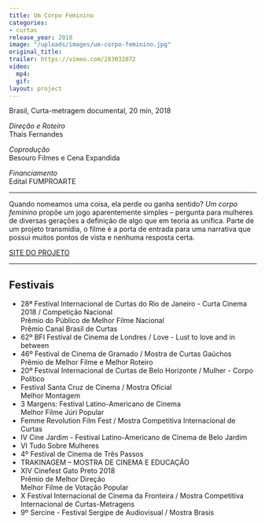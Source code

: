 ```yaml
---
title: Um Corpo Feminino
categories:
- curtas
release_year: 2018
image: "/uploads/images/um-corpo-feminino.jpg"
original_title: 
trailer: https://vimeo.com/283032072
video:
  mp4: 
  gif: 
layout: project
---
```


Brasil, Curta-metragem documental, 20 min, 2018

_Direção e Roteiro_  
Thais Fernandes

_Coprodução_  
Besouro Filmes e Cena Expandida

_Financiamento_  
Edital FUMPROARTE

---

Quando nomeamos uma coisa, ela perde ou ganha sentido? _Um corpo feminino_ propõe um jogo aparentemente simples – pergunta para mulheres de diversas gerações a definição de algo que em teoria as unifica. Parte de um projeto transmídia, o filme é a porta de entrada para uma narrativa que possui muitos pontos de vista e nenhuma resposta certa.

[SITE DO PROJETO](http://www.afemalebodyproject.com/index-port.php#top)

---

## Festivais

- 28ª Festival Internacional de Curtas do Rio de Janeiro - Curta Cinema 2018 / Competição Nacional  
  Prêmio do Público de Melhor Filme Nacional  
  Prêmio Canal Brasil de Curtas
- 62º BFI Festival de Cinema de Londres / Love - Lust to love and in between
- 46º Festival de Cinema de Gramado / Mostra de Curtas Gaúchos  
  Prêmio de Melhor Filme e Melhor Roteiro
- 20º Festival Internacional de Curtas de Belo Horizonte / Mulher - Corpo Político
- Festival Santa Cruz de Cinema / Mostra Oficial  
  Melhor Montagem
- 3 Margens: Festival Latino-Americano de Cinema  
  Melhor Filme Júri Popular
- Femme Revolution Film Fest / Mostra Competitiva Internacional de Curtas
- IV Cine Jardim - Festival Latino-Americano de Cinema de Belo Jardim
- VI Tudo Sobre Mulheres
- 4º Festival de Cinema de Três Passos
- TRAKINAGEM – MOSTRA DE CINEMA E EDUCAÇÃO
- XIV Cinefest Gato Preto 2018  
  Prêmio de Melhor Direção  
  Melhor Filme de Votação Popular
- X Festival Internacional de Cinema da Fronteira / Mostra Competitiva Internacional de Curtas-Metragens
- 9º Sercine - Festival Sergipe de Audiovisual / Mostra Brasis

